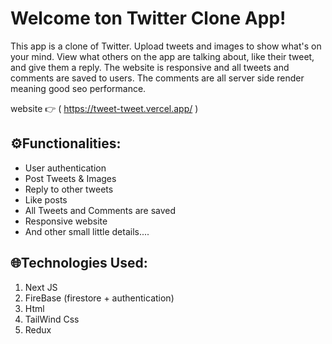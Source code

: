 # Welcome ton Twitter Clone App!

This app is a clone of Twitter. Upload tweets and images to show what's on your mind. View what others
on the app are talking about, like their tweet, and give them a reply. The website is responsive and all 
tweets and comments are saved to users. The comments are all server side render meaning good seo performance.

website 👉 ( https://tweet-tweet.vercel.app/ )

## ⚙️Functionalities:


 - User authentication
 - Post Tweets & Images
 - Reply to other tweets
 - Like posts
 - All Tweets and Comments are saved
 - Responsive website
 - And other small little details....
  
  
  

## 🌐Technologies Used:
1. Next JS 
2. FireBase (firestore + authentication)
3. Html 
4. TailWind Css
5. Redux


